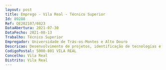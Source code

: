 ```yaml
--- 
layout: post
title: Emprego - Vila Real - Técnico Superior
Id: 89288
Ref: OE202107/0823
DataAbertura: 2021-07-30
DataFecho: 2021-08-13
Trabalho: Técnico Superior
Empregador: Universidade de Trás-os-Montes e Alto Douro
Descricao: Desenvolvimento de projetos, identificação de tecnologias e os mercados de aplicação e apoio à transferência de tecnologias e valorização do conhecimento
CodigoPostal: 5000-801 VILA REAL
Concelho: Vila Real
Distrito: Vila Real
--- 
```

